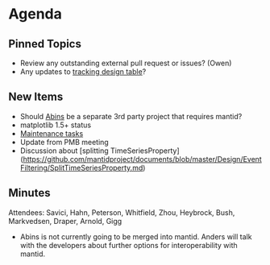 Agenda
======

Pinned Topics
-------------
* Review any outstanding external pull request or issues? (Owen)
* Any updates to [tracking design table](https://github.com/mantidproject/documents/blob/master/Project-Management/TechnicalSteeringCommittee/reports/TSC-TrackingDesignProposals.md)?

New Items
---------
* Should [Abins](https://github.com/mantidproject/mantid/pull/18435) be a separate 3rd party project that requires mantid?
* matplotlib 1.5+ status
* [Maintenance tasks](../reports/MaintenanceTasks.md)
* Update from PMB meeting
* Discussion about [splitting TimeSeriesProperty] (https://github.com/mantidproject/documents/blob/master/Design/EventFiltering/SplitTimeSeriesProperty.md)

Minutes
-------
Attendees: Savici, Hahn, Peterson, Whitfield, Zhou, Heybrock, Bush, Markvedsen, Draper, Arnold, Gigg

* Abins is not currently going to be merged into mantid. Anders will talk with the developers about further options for interoperability with mantid.

